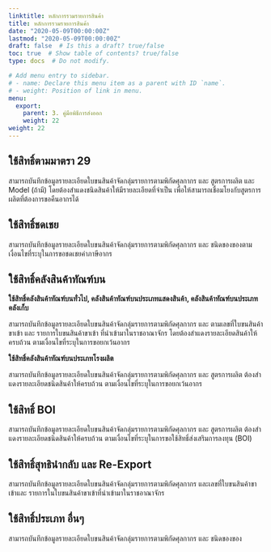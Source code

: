 ```yaml
---
linktitle: หลักการรวมรายการสินค้า
title: หลักการรวมรายการสินค้า
date: "2020-05-09T00:00:00Z"
lastmod: "2020-05-09T00:00:00Z"
draft: false  # Is this a draft? true/false
toc: true  # Show table of contents? true/false
type: docs  # Do not modify.

# Add menu entry to sidebar.
# - name: Declare this menu item as a parent with ID `name`.
# - weight: Position of link in menu.
menu:
  export:
    parent: 3. คู่มือพิธีการส่งออก
    weight: 22
weight: 22
---
```



## ใช้สิทธิ์ตามมาตรา 29
สามารถบันทึกข้อมูลรายละเอียดใบขนสินค้าจัดกลุ่มรายการตามพิกัดศุลกากร และ สูตรการผลิต และ Model (ถ้ามี) โดยต้องสําแดงชนิดสินค้าให้มีรายละเอียดที่จําเป็น เพื่อให้สามารถเชื่อมโยงกับสูตรการผลิตที่ต้องการขอคืนอากรได้

## ใช้สิทธิ์ชดเชย 
สามารถบันทึกข้อมูลรายละเอียดใบขนสินค้าจัดกลุ่มรายการตามพิกัดศุลกากร และ ชนิดของของตามเงื่อนไขที่ระบุในการขอชดเชยค่าภาษีอากร

## ใช้สิทธิ์คลังสินค้าทัณฑ์บน

**ใช้สิทธิ์คลังสินค้าทัณฑ์บนทั่วไป, คลังสินค้าทัณฑ์บนประเภทแสดงสินค้า, คลังสินค้าทัณฑ์บนประเภทคลังเก็บ**

สามารถบันทึกข้อมูลรายละเอียดใบขนสินค้าจัดกลุ่มรายการตามพิกัดศุลกากร และ ตามเลขที่ใบขนสินค้าขาเข้า และ รายการใบขนสินค้าขาเข้า ที่นําเข้ามาในราชอาณาจักร โดยต้องสําแดงรายละเอียดสินค้าให้ครบถ้วน ตามเงื่อนไขที่ระบุในการขอยกเว้นอากร

**ใช้สิทธิ์คลังสินค้าทัณฑ์บนประเภทโรงผลิต**

สามารถบันทึกข้อมูลรายละเอียดใบขนสินค้าจัดกลุ่มรายการตามพิกัดศุลกากร และ สูตรการผลิต ต้องสําแดงรายละเอียดชนิดสินค้าให้ครบถ้วน ตามเงื่อนไขที่ระบุในการขอยกเว้นอากร

## ใช้สิทธิ์ BOI
สามารถบันทึกข้อมูลรายละเอียดใบขนสินค้าจัดกลุ่มรายการตามพิกัดศุลกากร และ สูตรการผลิต ต้องสําแดงรายละเอียดชนิดสินค้าให้ครบถ้วน ตามเงื่อนไขที่ระบุในการขอใช้สิทธิ์ส่งเสริมการลงทุน (BOI)

## ใช้สิทธิ์สุทธินํากลับ และ Re-Export

สามารถบันทึกข้อมูลรายละเอียดใบขนสินค้าจัดกลุ่มรายการตามพิกัดศุลกากร และเลขที่ใบขนสินค้าขาเข้าและ รายการในใบขนสินค้าขาเข้าที่นําเข้ามาในราชอาณาจักร

## ใช้สิทธิ์ประเภท อื่นๆ
สามารถบันทึกข้อมูลรายละเอียดใบขนสินค้าจัดกลุ่มรายการตามพิกัดศุลกากร และ ชนิดของของ

